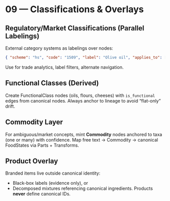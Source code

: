# 09 — Classifications & Overlays

## Regulatory/Market Classifications (Parallel Labelings)
External category systems as labelings over nodes:
```json
{ "scheme": "hs", "code": "1509", "label": "Olive oil", "applies_to": ["tx:plantae:olive"] }
```
Use for trade analytics, label filters, alternate navigation.

## Functional Classes (Derived)
Create FunctionalClass nodes (oils, flours, cheeses) with `is_functional` edges from canonical nodes. Always anchor to lineage to avoid “flat-only” drift.

## Commodity Layer
For ambiguous/market concepts, mint **Commodity** nodes anchored to taxa (one or many) with confidence. Map free text → Commodity → canonical FoodStates via Parts + Transforms.

## Product Overlay
Branded items live outside canonical identity:
- Black-box labels (evidence only), or
- Decomposed mixtures referencing canonical ingredients.
Products **never** define canonical IDs.
